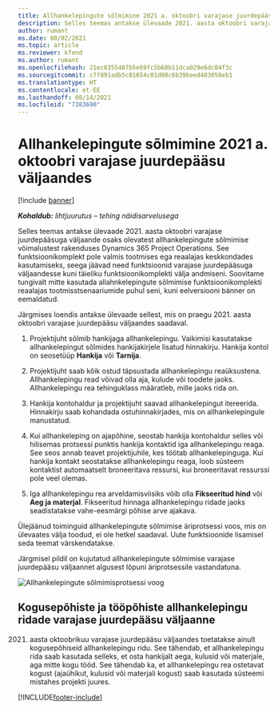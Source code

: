 ```yaml
---
title: Allhankelepingute sõlmimine 2021 a. oktoobri varajase juurdepääsu väljaandes
description: Selles teemas antakse ülevaade 2021. aasta oktoobri varajase juurdepääsuga väljaande osaks olevatest allhankelepingute sõlmimise võimalustest rakenduses Project Operations.
author: rumant
ms.date: 08/02/2021
ms.topic: article
ms.reviewer: kfend
ms.author: rumant
ms.openlocfilehash: 21ec8355487b5e69fc5b68b11dca029e6dc04f3c
ms.sourcegitcommit: c7f891adb5c81654c01d00c6b39beed403058eb1
ms.translationtype: HT
ms.contentlocale: et-EE
ms.lasthandoff: 08/14/2021
ms.locfileid: "7383690"
---
```

# <a name="subcontracting-in-october-2021-early-access-release"></a>Allhankelepingute sõlmimine 2021 a. oktoobri varajase juurdepääsu väljaandes

[!include [banner](../../includes/dataverse-preview.md)]

_**Kohaldub:** lihtjuurutus – tehing näidisarvelusega_

Selles teemas antakse ülevaade 2021. aasta oktoobri varajase juurdepääsuga väljaande osaks olevatest allhankelepingute sõlmimise võimalustest rakenduses Dynamics 365 Project Operations. See funktsioonikomplekt pole valmis tootmises ega reaalajas keskkondades kasutamiseks, seega jäävad need funktsioonid varajase juurdepääsuga väljaandesse kuni täieliku funktsioonikomplekti välja andmiseni. Soovitame tungivalt mitte kasutada allahnkelepingute sõlmimise funktsioonikomplekti reaalajas tootmisstsenaariumide puhul seni, kuni eelversiooni bänner on eemaldatud. 

Järgmises loendis antakse ülevaade sellest, mis on praegu 2021. aasta oktoobri varajase juurdepääsu väljaandes saadaval.

1. Projektijuht sõlmib hankijaga allhankelepingu. Vaikimisi kasutatakse allhankelepingut sõlmides hankijakirjele lisatud hinnakirju. Hankija kontol on seosetüüp **Hankija** või **Tarnija**.

2. Projektijuht saab kõik ostud täpsustada allhankelepingu reaüksustena. Allhankelepingu read võivad olla aja, kulude või toodete jaoks. Allhankelepingu rea tehinguklass määratleb, mille jaoks rida on.

3. Hankija kontohaldur ja projektijuht saavad allhankelepingut itereerida. Hinnakirju saab kohandada ostuhinnakirjades, mis on allhankelepingule manustatud.

4. Kui allhankeleping on ajapõhine, seostab hankija kontohaldur selles või hilisemas protsessi punktis hankija kontaktid iga allhankelepingu reaga. See seos annab teavet projektijuhile, kes töötab allhankelepinguga. Kui hankija kontakt seostatakse allhankelepingu reaga, loob süsteem kontaktist automaatselt broneeritava ressursi, kui broneeritavat ressurssi pole veel olemas.

5. Iga allhankelepingu rea arveldamisviisiks võib olla **Fikseeritud hind** või **Aeg ja materjal**. Fikseeritud hinnaga allhankelepingu ridade jaoks seadistatakse vahe-eesmärgi põhise arve ajakava.

Ülejäänud toiminguid allhankelepingute sõlmimise äriprotsessi voos, mis on ülevaates välja toodud, ei ole hetkel saadaval. Uute funktsioonide lisamisel seda teemat värskendatakse. 

Järgmisel pildil on kujutatud allhankelepingute sõlmimise varajase juurdepääsu väljaannet algusest lõpuni äriprotsessile vastandatuna.

![Allhankelepingute sõlmimisprotsessi voog](../media/SubcontractingEAFlow.png)  


## <a name="quantity-based-and-work-based-subcontract-lines-early-access-release"></a>Kogusepõhiste ja tööpõhiste allhankelepingu ridade varajase juurdepääsu väljaanne
2021. aasta oktoobrikuu varajase juurdepääsu väljaandes toetatakse ainult kogusepõhiseid allhankelepingu ridu. See tähendab, et allhankelepingu rida saab kasutada selleks, et osta hankijalt aega, kulusid või materjale, aga mitte kogu tööd. See tähendab ka, et allhankelepingu rea ostetavat kogust (ajaühikut, kulusid või materjali kogust) saab kasutada süsteemi mistahes projekti juures.



[!INCLUDE[footer-include](../../includes/footer-banner.md)]
